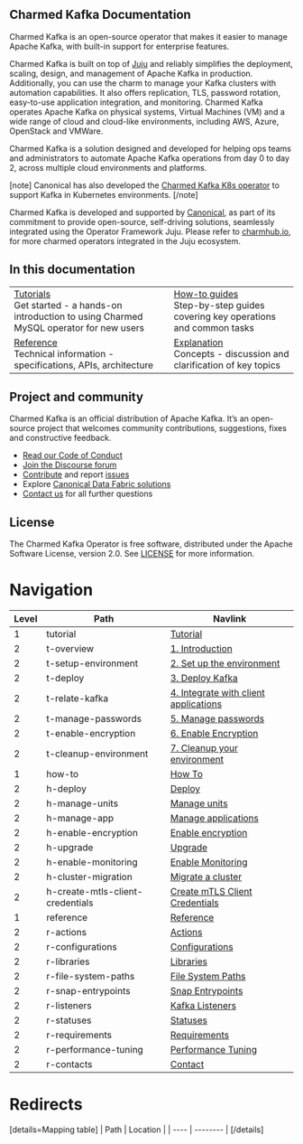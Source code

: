 ## Charmed Kafka Documentation

Charmed Kafka is an open-source operator that makes it easier to manage Apache Kafka, with built-in support for enterprise features. 

Charmed Kafka is built on top of [Juju](https://juju.is/) and reliably simplifies the deployment, scaling, design, and management of Apache Kafka in production. Additionally, you can use the charm to manage your Kafka clusters with automation capabilities. It also offers replication, TLS, password rotation, easy-to-use application integration, and monitoring.
Charmed Kafka operates Apache Kafka on physical systems, Virtual Machines (VM) and a wide range of cloud and cloud-like environments, including AWS, Azure, OpenStack and VMWare. 

Charmed Kafka is a solution designed and developed for helping ops teams and 
administrators to automate Apache Kafka operations from day 0 to day 2, across multiple cloud environments and platforms.

[note]
Canonical has also developed the [Charmed Kafka K8s operator]((/t/charmed-kafka-k8s-documentation/10296)) to support Kafka in Kubernetes environments.
[/note]

Charmed Kafka is developed and supported by [Canonical](https://canonical.com/), as part of its commitment to 
provide open-source, self-driving solutions, seamlessly integrated using the Operator Framework Juju. Please 
refer to [charmhub.io](https://charmhub.io/), for more charmed operators integrated in the Juju ecosystem.

## In this documentation

| | |
|--|--|
|  [Tutorials](/t/charmed-kafka-tutorial-overview/10571)</br>  Get started - a hands-on introduction to using Charmed MySQL operator for new users </br> |  [How-to guides](/t/charmed-kafka-how-to-manage-units/10287) </br> Step-by-step guides covering key operations and common tasks |
| [Reference](https://charmhub.io/kafka/actions?channel=3/stable) </br> Technical information - specifications, APIs, architecture | [Explanation]() </br> Concepts - discussion and clarification of key topics  |

## Project and community

Charmed Kafka is an official distribution of Apache Kafka. It’s an open-source project that welcomes community contributions, suggestions, fixes and constructive feedback.
- [Read our Code of Conduct](https://ubuntu.com/community/code-of-conduct)
- [Join the Discourse forum](/tag/kafka)
- [Contribute](https://github.com/canonical/kafka-operator/blob/main/CONTRIBUTING.md) and report [issues](https://github.com/canonical/kafka-operator/issues/new)
- Explore [Canonical Data Fabric solutions](https://canonical.com/data)
- [Contact us]([/t/13107) for all further questions

## License

The Charmed Kafka Operator is free software, distributed under the Apache Software License, version 2.0. See [LICENSE](https://github.com/canonical/kafka-operator/blob/main/LICENSE) for more information.

# Navigation

| Level | Path                             | Navlink                                                                               |
|-------|----------------------------------|---------------------------------------------------------------------------------------|
| 1     | tutorial                         | [Tutorial]()                                                                          |
| 2     | t-overview                       | [1. Introduction](/t/charmed-kafka-tutorial-overview/10571)                           |
| 2     | t-setup-environment              | [2. Set up the environment](/t/charmed-kafka-tutorial-setup-environment/10575)        |
| 2     | t-deploy                         | [3. Deploy Kafka](/t/charmed-kafka-tutorial-deploy-kafka/10567)                       |
| 2     | t-relate-kafka                   | [4. Integrate with client applications](/t/charmed-kafka-tutorial-relate-kafka/10573) |
| 2     | t-manage-passwords               | [5. Manage passwords](/t/charmed-kafka-tutorial-manage-passwords/10569)               |
| 2     | t-enable-encryption              | [6. Enable Encryption](/t/charmed-kafka-documentation-tutorial-enable-security/12043) |
| 2     | t-cleanup-environment            | [7. Cleanup your environment](/t/charmed-kafka-tutorial-cleanup-environment/10565)    |
| 1     | how-to                           | [How To]()                                                                            |
| 2     | h-deploy                         | [Deploy](/t/charmed-kafka-documentation-how-to-deploy/13261)                          |
| 2     | h-manage-units                   | [Manage units](/t/charmed-kafka-how-to-manage-units/10287)                            |
| 2     | h-manage-app                     | [Manage applications](/t/charmed-kafka-how-to-manage-app/10285)                       |
| 2     | h-enable-encryption              | [Enable encryption](/t/charmed-kafka-how-to-enable-encryption/10281)                  |
| 2     | h-upgrade                        | [Upgrade](/t/charmed-kafka-how-to-upgrade/11814)                                      |
| 2     | h-enable-monitoring              | [Enable Monitoring](/t/charmed-kafka-how-to-enable-monitoring/10283)                  |
| 2     | h-cluster-migration              | [Migrate a cluster](/t/charmed-kafka-how-to-cluster-migration/10951)                  |
| 2     | h-create-mtls-client-credentials | [Create mTLS Client Credentials](/t/create-mtls-client-credentials/11079)             |
| 1     | reference                        | [Reference]()                                                                         |
| 2     | r-actions                        | [Actions](https://charmhub.io/kafka/actions?channel=3/stable)                         |
| 2     | r-configurations                 | [Configurations](https://charmhub.io/kafka/configure?channel=3/stable)                |
| 2     | r-libraries                      | [Libraries](https://charmhub.io/kafka/libraries/kafka_libs?channel=3/stable)          |
| 2     | r-file-system-paths              | [File System Paths](/t/charmed-kafka-documentation-reference-file-system-paths/13262) |
| 2     | r-snap-entrypoints               | [Snap Entrypoints](/t/charmed-kafka-documentation-reference-snap-entrypoints/13263)   |
| 2     | r-listeners                      | [Kafka Listeners](/t/charmed-kafka-documentation-reference-listeners/13264)           |
| 2     | r-statuses                       | [Statuses](/t/charmed-kafka-documentation-reference-statuses/13265)                   |
| 2     | r-requirements                   | [Requirements](/t/charmed-kafka-reference-requirements/10563)                         |
| 2     | r-performance-tuning             | [Performance Tuning](/t/charmed-kafka-reference-performace-tuning/10561)              |
| 2     | r-contacts                       | [Contact](/t/13107)                                                                   |

# Redirects

[details=Mapping table]
| Path | Location |
| ---- | -------- |
[/details]